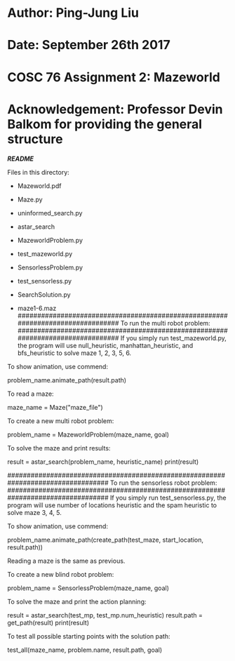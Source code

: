 # Author: Ping-Jung Liu
# Date: September 26th 2017
# COSC 76 Assignment 2: Mazeworld
# Acknowledgement: Professor Devin Balkom for providing the general structure 

***README***

Files in this directory:

- Mazeworld.pdf

- Maze.py

- uninformed_search.py

- astar_search

- MazeworldProblem.py

- test_mazeworld.py

- SensorlessProblem.py

- test_sensorless.py

- SearchSolution.py

- maze1-6.maz
################################################################################
To run the multi robot problem:
################################################################################
If you simply run test_mazeworld.py, the program will use null_heuristic, manhattan_heuristic,
and bfs_heuristic to solve maze 1, 2, 3, 5, 6. 

To show animation, use commend:

problem_name.animate_path(result.path)

To read a maze:

maze_name = Maze("maze_file")

To create a new multi robot problem:

problem_name = MazeworldProblem(maze_name, goal)

To solve the maze and print results:

result = astar_search(problem_name, heuristic_name)
print(result)

##################################################################################
To run the sensorless robot problem:
##################################################################################
If you simply run test_sensorless.py, the program will use number of locations heuristic and the spam
heuristic to solve maze 3, 4, 5.

To show animation, use commend:

problem_name.animate_path(create_path(test_maze, start_location, result.path))

Reading a maze is the same as previous.

To create a new blind robot problem:

problem_name = SensorlessProblem(maze_name, goal)

To solve the maze and print the action planning:

result = astar_search(test_mp, test_mp.num_heuristic)
result.path = get_path(result)
print(result)

To test all possible starting points with the solution path:

test_all(maze_name, problem.name, result.path, goal)
